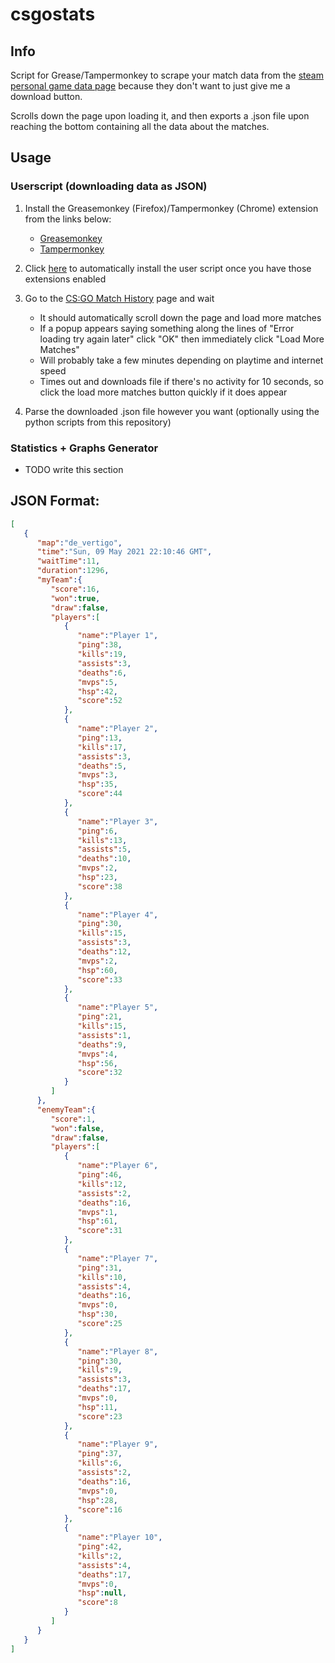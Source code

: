 # csgostats

## Info
Script for Grease/Tampermonkey to scrape your match data from the [steam personal game data page](https://steamcommunity.com/my/gcpd/730/?tab=matchhistorycompetitive) because they don't want to just give me a download button.

Scrolls down the page upon loading it, and then exports a .json file upon reaching the bottom containing all the data about the matches.

## Usage
### Userscript (downloading data as JSON)
1. Install the Greasemonkey (Firefox)/Tampermonkey (Chrome) extension from the links below:

    - [Greasemonkey](https://addons.mozilla.org/en-GB/firefox/addon/greasemonkey/)
    - [Tampermonkey](https://chrome.google.com/webstore/detail/tampermonkey/dhdgffkkebhmkfjojejmpbldmpobfkfo?hl=en)

2. Click [here](https://raw.githubusercontent.com/largereptile/csgostats/main/csgo.user.js) to automatically install the user script once you have those extensions enabled

3. Go to the [CS:GO Match History](https://steamcommunity.com/my/gcpd/730/?tab=matchhistorycompetitive) page and wait
    - It should automatically scroll down the page and load more matches
    - If a popup appears saying something along the lines of "Error loading try again later" click "OK" then immediately click "Load More Matches"
    - Will probably take a few minutes depending on playtime and internet speed
    - Times out and downloads file if there's no activity for 10 seconds, so click the load more matches button quickly if it does appear

4. Parse the downloaded .json file however you want (optionally using the python scripts from this repository)

### Statistics + Graphs Generator
- TODO write this section

## JSON Format:

```json
[
   {
      "map":"de_vertigo",
      "time":"Sun, 09 May 2021 22:10:46 GMT",
      "waitTime":11,
      "duration":1296,
      "myTeam":{
         "score":16,
         "won":true,
         "draw":false,
         "players":[
            {
               "name":"Player 1",
               "ping":38,
               "kills":19,
               "assists":3,
               "deaths":6,
               "mvps":5,
               "hsp":42,
               "score":52
            },
            {
               "name":"Player 2",
               "ping":13,
               "kills":17,
               "assists":3,
               "deaths":5,
               "mvps":3,
               "hsp":35,
               "score":44
            },
            {
               "name":"Player 3",
               "ping":6,
               "kills":13,
               "assists":5,
               "deaths":10,
               "mvps":2,
               "hsp":23,
               "score":38
            },
            {
               "name":"Player 4",
               "ping":30,
               "kills":15,
               "assists":3,
               "deaths":12,
               "mvps":2,
               "hsp":60,
               "score":33
            },
            {
               "name":"Player 5",
               "ping":21,
               "kills":15,
               "assists":1,
               "deaths":9,
               "mvps":4,
               "hsp":56,
               "score":32
            }
         ]
      },
      "enemyTeam":{
         "score":1,
         "won":false,
         "draw":false,
         "players":[
            {
               "name":"Player 6",
               "ping":46,
               "kills":12,
               "assists":2,
               "deaths":16,
               "mvps":1,
               "hsp":61,
               "score":31
            },
            {
               "name":"Player 7",
               "ping":31,
               "kills":10,
               "assists":4,
               "deaths":16,
               "mvps":0,
               "hsp":30,
               "score":25
            },
            {
               "name":"Player 8",
               "ping":30,
               "kills":9,
               "assists":3,
               "deaths":17,
               "mvps":0,
               "hsp":11,
               "score":23
            },
            {
               "name":"Player 9",
               "ping":37,
               "kills":6,
               "assists":2,
               "deaths":16,
               "mvps":0,
               "hsp":28,
               "score":16
            },
            {
               "name":"Player 10",
               "ping":42,
               "kills":2,
               "assists":4,
               "deaths":17,
               "mvps":0,
               "hsp":null,
               "score":8
            }
         ]
      }
   }
]
```